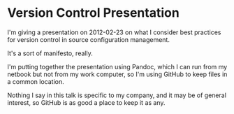 # Version Control Presentation
I'm giving a presentation on 2012-02-23 on what I consider best practices
for version control in source configuration management.

It's a sort of manifesto, really.

I'm putting together the presentation using Pandoc, which I can run from my
netbook but not from my work computer, so I'm using GitHub to keep files
in a common location.

Nothing I say in this talk is specific to my company, and it may be of
general interest, so GitHub is as good a place to keep it as any.
